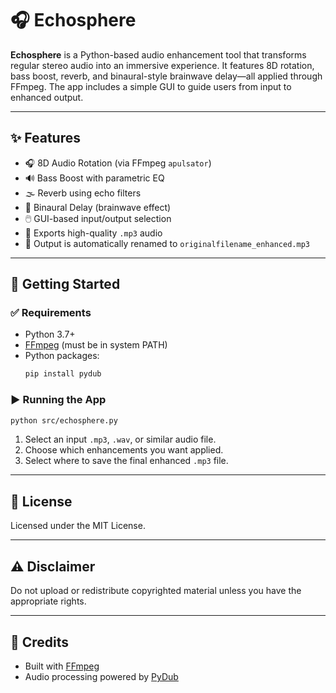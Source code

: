 # 🎧 Echosphere

**Echosphere** is a Python-based audio enhancement tool that transforms regular stereo audio into an immersive experience. It features 8D rotation, bass boost, reverb, and binaural-style brainwave delay—all applied through FFmpeg. The app includes a simple GUI to guide users from input to enhanced output.

---

## ✨ Features

- 🎧 8D Audio Rotation (via FFmpeg `apulsator`)
- 🔊 Bass Boost with parametric EQ
- 🌫️ Reverb using echo filters
- 🧠 Binaural Delay (brainwave effect)
- 🖱️ GUI-based input/output selection
- 💽 Exports high-quality `.mp3` audio
- 📝 Output is automatically renamed to `originalfilename_enhanced.mp3`

---

## 🚀 Getting Started

### ✅ Requirements

- Python 3.7+
- [FFmpeg](https://ffmpeg.org/download.html) (must be in system PATH)
- Python packages:
  ```bash
  pip install pydub
### ▶️ Running the App

```bash
python src/echosphere.py
```

1. Select an input `.mp3`, `.wav`, or similar audio file.  
2. Choose which enhancements you want applied.  
3. Select where to save the final enhanced `.mp3` file.

---

## 📄 License

Licensed under the MIT License.

---

## ⚠️ Disclaimer

Do not upload or redistribute copyrighted material unless you have the appropriate rights.

---

## 🙌 Credits

- Built with [FFmpeg](https://ffmpeg.org/)
- Audio processing powered by [PyDub](https://github.com/jiaaro/pydub)
